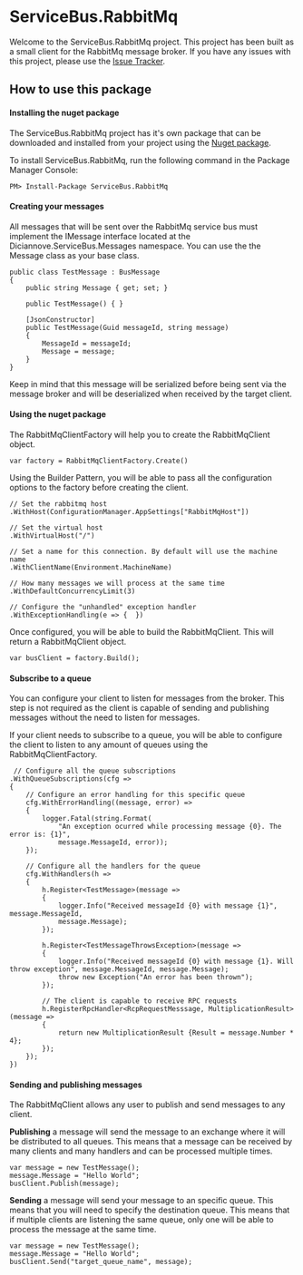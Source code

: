 # ServiceBus.RabbitMq

Welcome to the ServiceBus.RabbitMq project. This project has been built as a small client for the RabbitMq message broker. If you have any issues with this project, please use the [Issue Tracker](https://bitbucket.org/diciannove/servicebus.rabbitmq/issues?status=new&status=open).

## How to use this package

#### Installing the nuget package
The  ServiceBus.RabbitMq project has it's own package that can be downloaded and installed from your project using the [Nuget package](https://www.nuget.org/packages/ServiceBus.RabbitMq/).

To install ServiceBus.RabbitMq, run the following command in the Package Manager Console:


    PM> Install-Package ServiceBus.RabbitMq

#### Creating your messages
All messages that will be sent over the RabbitMq service bus must implement the IMessage interface located at the Diciannove.ServiceBus.Messages namespace. You can use the the Message class as your base class.

    public class TestMessage : BusMessage
    {
	    public string Message { get; set; }
	    
	    public TestMessage() { }
	    
	    [JsonConstructor]
	    public TestMessage(Guid messageId, string message)
	    {
		    MessageId = messageId;
		    Message = message;
	    }
    }

Keep in mind that this message will be serialized before being sent via the message broker and will be deserialized when received by the target client.

#### Using the nuget package
The RabbitMqClientFactory will help you to create the RabbitMqClient object. 

    var factory = RabbitMqClientFactory.Create()

Using the Builder Pattern, you will be able to pass all the configuration options to the factory before creating the client. 

    // Set the rabbitmq host
    .WithHost(ConfigurationManager.AppSettings["RabbitMqHost"])

    // Set the virtual host
    .WithVirtualHost("/")

    // Set a name for this connection. By default will use the machine name
    .WithClientName(Environment.MachineName)
    
    // How many messages we will process at the same time
    .WithDefaultConcurrencyLimit(3)
    
    // Configure the "unhandled" exception handler
    .WithExceptionHandling(e => {  })

Once configured, you will be able to build the RabbitMqClient. This will return a RabbitMqClient object.

    var busClient = factory.Build();

#### Subscribe to a queue

You can configure your client to listen for messages from the broker. This step is not required as the client is capable of sending and publishing messages without the need to listen for messages. 

If your client needs to subscribe to a queue, you will be able to configure the client to listen to any amount of queues using the RabbitMqClientFactory.

     // Configure all the queue subscriptions
    .WithQueueSubscriptions(cfg =>
    {
	    // Configure an error handling for this specific queue
	    cfg.WithErrorHandling((message, error) =>
	    {
		    logger.Fatal(string.Format(
			    "An exception ocurred while processing message {0}. The error is: {1}",
			    message.MessageId, error));
	    });
	    
	    // Configure all the handlers for the queue
	    cfg.WithHandlers(h =>
	    {
		    h.Register<TestMessage>(message =>
		    {
			    logger.Info("Received messageId {0} with message {1}", message.MessageId,
			    message.Message);
		    });

		    h.Register<TestMessageThrowsException>(message =>
		    {
			    logger.Info("Received messageId {0} with message {1}. Will throw exception", message.MessageId, message.Message);
			    throw new Exception("An error has been thrown");
		    });

			// The client is capable to receive RPC requests
		    h.RegisterRpcHandler<RcpRequestMesssage, MultiplicationResult>(message =>
		    {
		    	return new MultiplicationResult {Result = message.Number * 4};
		    });
	    });
    })
 

#### Sending and publishing messages
The RabbitMqClient allows any user to publish and send messages to any client.

**Publishing** a message will send the message to an exchange where it will be distributed to all queues. This means that a message can be received by many clients and many handlers and can be processed multiple times.

    var message = new TestMessage();
    message.Message = "Hello World";
    busClient.Publish(message);

**Sending** a message will send your message to an specific queue. This means that you will need to specify the destination queue. This means that if multiple clients are listening the same queue, only one will be able to process the message at the same time.

    var message = new TestMessage();
    message.Message = "Hello World";
    busClient.Send("target_queue_name", message);
